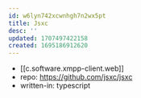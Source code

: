 ```yaml
---
id: w6lyn742xcwnhgh7n2wx5pt
title: Jsxc
desc: ''
updated: 1707497422158
created: 1695186912620
---
```


- [[c.software.xmpp-client.web]]
- repo: https://github.com/jsxc/jsxc
- written-in: typescript